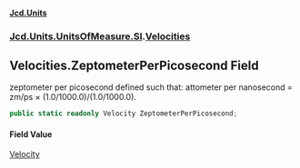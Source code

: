 #### [Jcd.Units](index 'index')
### [Jcd.Units.UnitsOfMeasure.SI](Jcd.Units.UnitsOfMeasure.SI 'Jcd.Units.UnitsOfMeasure.SI').[Velocities](Velocities 'Jcd.Units.UnitsOfMeasure.SI.Velocities')

## Velocities.ZeptometerPerPicosecond Field

zeptometer per picosecond defined such that: attometer per nanosecond = zm/ps × (1.0/1000.0)/(1.0/1000.0).

```csharp
public static readonly Velocity ZeptometerPerPicosecond;
```

#### Field Value
[Velocity](Velocity 'Jcd.Units.UnitTypes.Velocity')